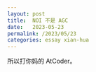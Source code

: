 ```yaml
---
layout: post
title:  NOI 不是 AGC
date:   2023-05-23
permalink: /2023/05/23
categories: essay xian-hua
---
```


所以打你妈的 AtCoder。